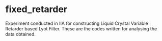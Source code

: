 # fixed_retarder
Experiment conducted in IIA for constructing Liquid Crystal Variable Retarder based Lyot Filter.
These are the codes written for analysing the data obtained.
